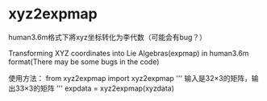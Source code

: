 # xyz2expmap
human3.6m格式下將xyz坐标转化为李代数（可能会有bug？）

Transforming XYZ coordinates into Lie Algebras(expmap) in human3.6m format(There may be some bugs in the code)

使用方法：
from xyz2expmap import xyz2expmap
'''
输入是32×3的矩阵，输出33×3的矩阵
'''
expdata = xyz2expmap(xyzdata)
